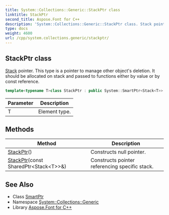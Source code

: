 ```yaml
---
title: System::Collections::Generic::StackPtr class
linktitle: StackPtr
second_title: Aspose.Font for C++
description: 'System::Collections::Generic::StackPtr class. Stack pointer. This type is a pointer to manage other object''s deletion. It should be allocated on stack and passed to functions either by value or by const reference in C++.'
type: docs
weight: 4600
url: /cpp/system.collections.generic/stackptr/
---
```

## StackPtr class


[Stack](../stack/) pointer. This type is a pointer to manage other object's deletion. It should be allocated on stack and passed to functions either by value or by const reference.

```cpp
template<typename T>class StackPtr : public System::SmartPtr<Stack<T>>
```


| Parameter | Description |
| --- | --- |
| T | Element type. |
## Methods

| Method | Description |
| --- | --- |
| [StackPtr](./stackptr/)() | Constructs null pointer. |
| [StackPtr](./stackptr/)(const SharedPtr\<Stack\<T\>\>\&) | Constructs pointer referencing specific stack. |

## See Also

* Class [SmartPtr](../../system/smartptr/)
* Namespace [System::Collections::Generic](../)
* Library [Aspose.Font for C++](../../)
